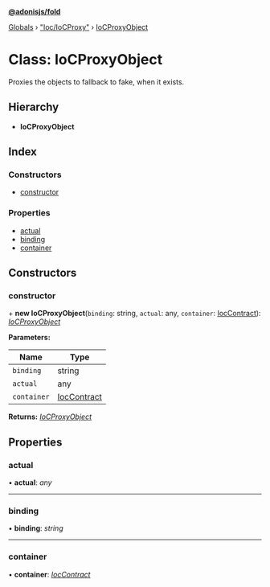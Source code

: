 **[@adonisjs/fold](../README.md)**

[Globals](../README.md) › [&quot;Ioc/IoCProxy&quot;](../modules/_ioc_iocproxy_.md) › [IoCProxyObject](_ioc_iocproxy_.iocproxyobject.md)

# Class: IoCProxyObject

Proxies the objects to fallback to fake, when it exists.

## Hierarchy

* **IoCProxyObject**

## Index

### Constructors

* [constructor](_ioc_iocproxy_.iocproxyobject.md#constructor)

### Properties

* [actual](_ioc_iocproxy_.iocproxyobject.md#actual)
* [binding](_ioc_iocproxy_.iocproxyobject.md#binding)
* [container](_ioc_iocproxy_.iocproxyobject.md#container)

## Constructors

###  constructor

\+ **new IoCProxyObject**(`binding`: string, `actual`: any, `container`: [IocContract](../interfaces/_contracts_index_.ioccontract.md)): *[IoCProxyObject](_ioc_iocproxy_.iocproxyobject.md)*

**Parameters:**

Name | Type |
------ | ------ |
`binding` | string |
`actual` | any |
`container` | [IocContract](../interfaces/_contracts_index_.ioccontract.md) |

**Returns:** *[IoCProxyObject](_ioc_iocproxy_.iocproxyobject.md)*

## Properties

###  actual

• **actual**: *any*

___

###  binding

• **binding**: *string*

___

###  container

• **container**: *[IocContract](../interfaces/_contracts_index_.ioccontract.md)*